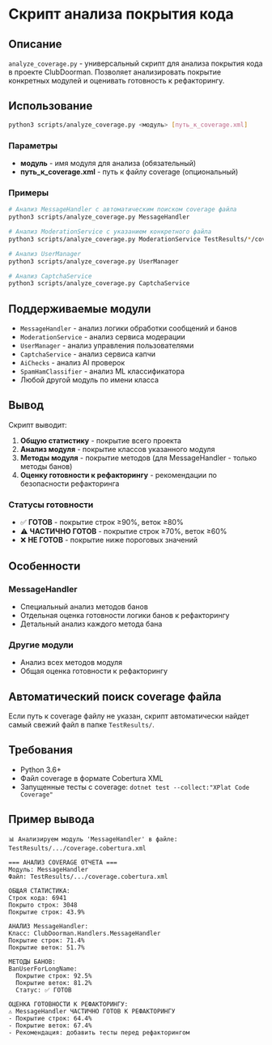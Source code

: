 # Скрипт анализа покрытия кода

## Описание

`analyze_coverage.py` - универсальный скрипт для анализа покрытия кода в проекте ClubDoorman. Позволяет анализировать покрытие конкретных модулей и оценивать готовность к рефакторингу.

## Использование

```bash
python3 scripts/analyze_coverage.py <модуль> [путь_к_coverage.xml]
```

### Параметры

- **модуль** - имя модуля для анализа (обязательный)
- **путь_к_coverage.xml** - путь к файлу coverage (опциональный)

### Примеры

```bash
# Анализ MessageHandler с автоматическим поиском coverage файла
python3 scripts/analyze_coverage.py MessageHandler

# Анализ ModerationService с указанием конкретного файла
python3 scripts/analyze_coverage.py ModerationService TestResults/*/coverage.cobertura.xml

# Анализ UserManager
python3 scripts/analyze_coverage.py UserManager

# Анализ CaptchaService
python3 scripts/analyze_coverage.py CaptchaService
```

## Поддерживаемые модули

- `MessageHandler` - анализ логики обработки сообщений и банов
- `ModerationService` - анализ сервиса модерации
- `UserManager` - анализ управления пользователями
- `CaptchaService` - анализ сервиса капчи
- `AiChecks` - анализ AI проверок
- `SpamHamClassifier` - анализ ML классификатора
- Любой другой модуль по имени класса

## Вывод

Скрипт выводит:

1. **Общую статистику** - покрытие всего проекта
2. **Анализ модуля** - покрытие классов указанного модуля
3. **Методы модуля** - покрытие методов (для MessageHandler - только методы банов)
4. **Оценку готовности к рефакторингу** - рекомендации по безопасности рефакторинга

### Статусы готовности

- ✅ **ГОТОВ** - покрытие строк ≥90%, веток ≥80%
- ⚠️ **ЧАСТИЧНО ГОТОВ** - покрытие строк ≥70%, веток ≥60%
- ❌ **НЕ ГОТОВ** - покрытие ниже пороговых значений

## Особенности

### MessageHandler
- Специальный анализ методов банов
- Отдельная оценка готовности логики банов к рефакторингу
- Детальный анализ каждого метода бана

### Другие модули
- Анализ всех методов модуля
- Общая оценка готовности к рефакторингу

## Автоматический поиск coverage файла

Если путь к coverage файлу не указан, скрипт автоматически найдет самый свежий файл в папке `TestResults/`.

## Требования

- Python 3.6+
- Файл coverage в формате Cobertura XML
- Запущенные тесты с coverage: `dotnet test --collect:"XPlat Code Coverage"`

## Пример вывода

```
📊 Анализируем модуль 'MessageHandler' в файле: TestResults/.../coverage.cobertura.xml

=== АНАЛИЗ COVERAGE ОТЧЕТА ===
Модуль: MessageHandler
Файл: TestResults/.../coverage.cobertura.xml

ОБЩАЯ СТАТИСТИКА:
Строк кода: 6941
Покрыто строк: 3048
Покрытие строк: 43.9%

АНАЛИЗ MessageHandler:
Класс: ClubDoorman.Handlers.MessageHandler
Покрытие строк: 71.4%
Покрытие веток: 51.7%

МЕТОДЫ БАНОВ:
BanUserForLongName:
  Покрытие строк: 92.5%
  Покрытие веток: 81.2%
  Статус: ✅ ГОТОВ

ОЦЕНКА ГОТОВНОСТИ К РЕФАКТОРИНГУ:
⚠️ MessageHandler ЧАСТИЧНО ГОТОВ К РЕФАКТОРИНГУ
- Покрытие строк: 64.4%
- Покрытие веток: 67.4%
- Рекомендация: добавить тесты перед рефакторингом
``` 